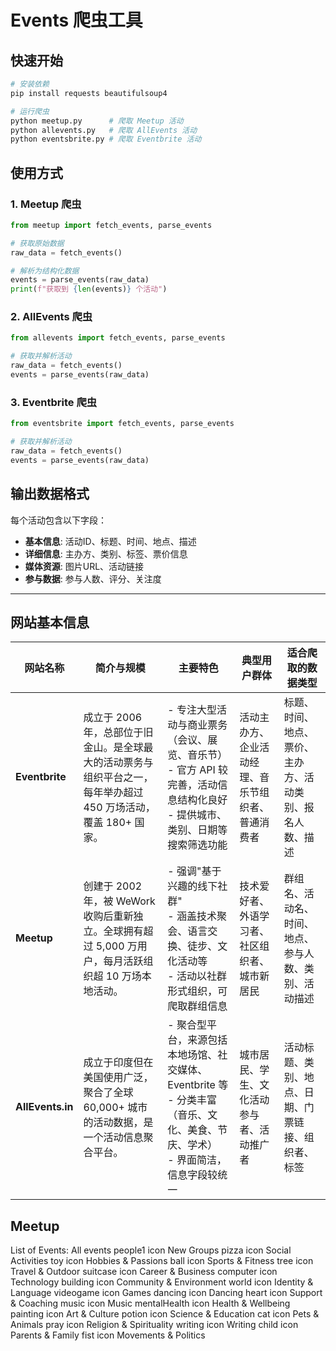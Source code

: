 # Events 爬虫工具

## 快速开始

```bash
# 安装依赖
pip install requests beautifulsoup4

# 运行爬虫
python meetup.py      # 爬取 Meetup 活动
python allevents.py   # 爬取 AllEvents 活动
python eventsbrite.py # 爬取 Eventbrite 活动
```

## 使用方式

### 1. Meetup 爬虫
```python
from meetup import fetch_events, parse_events

# 获取原始数据
raw_data = fetch_events()

# 解析为结构化数据
events = parse_events(raw_data)
print(f"获取到 {len(events)} 个活动")
```

### 2. AllEvents 爬虫
```python
from allevents import fetch_events, parse_events

# 获取并解析活动
raw_data = fetch_events()
events = parse_events(raw_data)
```

### 3. Eventbrite 爬虫
```python
from eventsbrite import fetch_events, parse_events

# 获取并解析活动
raw_data = fetch_events()
events = parse_events(raw_data)
```

## 输出数据格式

每个活动包含以下字段：
- **基本信息**: 活动ID、标题、时间、地点、描述
- **详细信息**: 主办方、类别、标签、票价信息
- **媒体资源**: 图片URL、活动链接
- **参与数据**: 参与人数、评分、关注度

---

## 网站基本信息

| 网站名称 | 简介与规模 | 主要特色 | 典型用户群体 | 适合爬取的数据类型 |
|-----------|-------------|-------------|----------------|--------------------|
| **Eventbrite** | 成立于 2006 年，总部位于旧金山。是全球最大的活动票务与组织平台之一，每年举办超过 450 万场活动，覆盖 180+ 国家。 | - 专注大型活动与商业票务（会议、展览、音乐节）<br>- 官方 API 较完善，活动信息结构化良好<br>- 提供城市、类别、日期等搜索筛选功能 | 活动主办方、企业活动经理、音乐节组织者、普通消费者 | 标题、时间、地点、票价、主办方、活动类别、报名人数、描述 |
| **Meetup** | 创建于 2002 年，被 WeWork 收购后重新独立。全球拥有超过 5,000 万用户，每月活跃组织超 10 万场本地活动。 | - 强调"基于兴趣的线下社群"<br>- 涵盖技术聚会、语言交换、徒步、文化活动等<br>- 活动以社群形式组织，可爬取群组信息 | 技术爱好者、外语学习者、社区组织者、城市新居民 | 群组名、活动名、时间、地点、参与人数、类别、活动描述 |
| **AllEvents.in** | 成立于印度但在美国使用广泛，聚合了全球 60,000+ 城市的活动数据，是一个活动信息聚合平台。 | - 聚合型平台，来源包括本地场馆、社交媒体、Eventbrite 等<br>- 分类丰富（音乐、文化、美食、节庆、学术）<br>- 界面简洁，信息字段较统一 | 城市居民、学生、文化活动参与者、活动推广者 | 活动标题、类别、地点、日期、门票链接、组织者、标签 |

## Meetup
List of Events: 
All events
people1 icon
New Groups
pizza icon
Social Activities
toy icon
Hobbies & Passions
ball icon
Sports & Fitness
tree icon
Travel & Outdoor
suitcase icon
Career & Business
computer icon
Technology
building icon
Community & Environment
world icon
Identity & Language
videogame icon
Games
dancing icon
Dancing
heart icon
Support & Coaching
music icon
Music
mentalHealth icon
Health & Wellbeing
painting icon
Art & Culture
potion icon
Science & Education
cat icon
Pets & Animals
pray icon
Religion & Spirituality
writing icon
Writing
child icon
Parents & Family
fist icon
Movements & Politics
